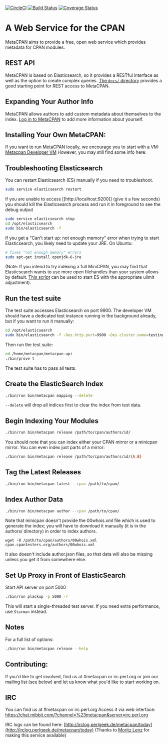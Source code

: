 [![CircleCI](https://circleci.com/gh/metacpan/metacpan-api.svg?style=svg)](https://circleci.com/gh/metacpan/metacpan-api)
[![Build Status](https://travis-ci.org/metacpan/metacpan-api.svg?branch=master)](https://travis-ci.org/metacpan/metacpan-api)
[![Coverage Status](https://coveralls.io/repos/metacpan/metacpan-api/badge.svg)](https://coveralls.io/r/metacpan/metacpan-api)

A Web Service for the CPAN
==========================

MetaCPAN aims to provide a free, open web service which provides metadata for
CPAN modules.

REST API
--------

MetaCPAN is based on Elasticsearch, so it provides a RESTful interface as well
as the option to create complex queries. [The
`docs/` directory](https://github.com/metacpan/metacpan-api/blob/master/docs/API-docs.md) provides a good
starting point for REST access to MetaCPAN.

Expanding Your Author Info
--------------------------

MetaCPAN allows authors to add custom metadata about themselves to the index.
[Log in to MetaCPAN](https://metacpan.org/account/profile) to add more
information about yourself.

Installing Your Own MetaCPAN:
---------------------------------------

If you want to run MetaCPAN locally, we encourage you to start with a VM: [Metacpan Developer VM](https://github.com/metacpan/metacpan-developer)
However, you may still find some info here:

## Troubleshooting Elasticsearch

You can restart Elasticsearch (ES) manually if you need to troubleshoot.
```sh
sudo service elasticsearch restart
```
If you are unable to access [[http://localhost:9200]] (give it a few seconds) you should kill the Elasticsearch process and run it in foreground to see the debug output
```sh
sudo service elasticsearch stop
cd /opt/elasticsearch
sudo bin/elasticsearch -f
```
If you get a "Can't start up: not enough memory" error when trying to start Elasticsearch, you likely need to update your JRE.  On Ubuntu:
```sh
# fixes "not enough memory" errors
sudo apt-get install openjdk-6-jre
```
(Note: If you intend to try indexing a full MiniCPAN, you may find that Elasticsearch wants to use more open filehandles than your system allows by default. [This script](https://gist.github.com/3230962) can be used to start ES with the appropriate ulimit adjustment).

## Run the test suite

The test suite accesses Elasticsearch on port 9900.
The developer VM should have a dedicated test instance running in the background already,
but if you want to run it manually:
```sh
cd /opt/elasticsearch
sudo bin/elasticsearch -f -Des.http.port=9900 -Des.cluster.name=testing
```
Then run the test suite:
```sh
cd /home/metacpan/metacpan-api
./bin/prove t
```
The test suite has to pass all tests.

## Create the ElasticSearch Index

```sh
./bin/run bin/metacpan mapping --delete
```

`--delete` will drop all indices first to clear the index from test data.

## Begin Indexing Your Modules

```sh
./bin/run bin/metacpan release /path/to/cpan/authors/id/
```
You should note that you can index either your CPAN mirror or a minicpan mirror.  You can even index just parts of a mirror:
```sh
./bin/run bin/metacpan release /path/to/cpan/authors/id/{A,B}
```

## Tag the Latest Releases

```sh
./bin/run bin/metacpan latest --cpan /path/to/cpan/
```

## Index Author Data

```sh
./bin/run bin/metacpan author --cpan /path/to/cpan/
```
Note that minicpan doesn't provide the 00whois.xml file which is used to generate the index; you will have to download it manually (it is in the authors/ directory) in order to index authors.

    wget -O /path/to/cpan/authors/00whois.xml cpan.cpantesters.org/authors/00whois.xml

It also doesn't include author.json files, so that data will also be missing unless you get it from somewhere else.

## Set Up Proxy in Front of ElasticSearch

Start API server on port 5000
```sh
./bin/run plackup -p 5000 -r
```
This will start a single-threaded test server. If you need extra performance, use `Starman` instead.

## Notes

For a full list of options:
```sh
./bin/run bin/metacpan release --help
```

Contributing:
-------------

If you'd like to get involved, find us at #metacpan or irc.perl.org or join
our mailing list (see below) and let us know what you'd like to start working
on.

IRC
---

You can find us at #metacpan on irc.perl.org
Access it via web interface: https://chat.mibbit.com/?channel=%23metacpan&server=irc.perl.org

IRC logs can be found here:
[http://irclog.perlgeek.de/metacpan/today](http://irclog.perlgeek.de/metacpan/today)
(Thanks to [Moritz Lenz](http://moritz.faui2k3.org/) for making this service
available)
